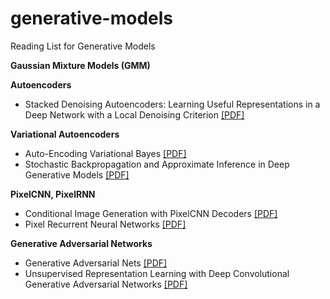 # generative-models
Reading List for Generative Models

__Gaussian Mixture Models (GMM)__


__Autoencoders__
- Stacked Denoising Autoencoders: Learning Useful Representations in a Deep Network with a Local Denoising Criterion [[PDF]](http://www.jmlr.org/papers/volume11/vincent10a/vincent10a.pdf)

__Variational Autoencoders__
- Auto-Encoding Variational Bayes [[PDF]](https://arxiv.org/pdf/1312.6114.pdf)
- Stochastic Backpropagation and Approximate Inference in Deep Generative Models [[PDF]](https://arxiv.org/pdf/1401.4082.pdf)

__PixelCNN, PixelRNN__
- Conditional Image Generation with PixelCNN Decoders [[PDF]](https://arxiv.org/pdf/1606.05328.pdf)
- Pixel Recurrent Neural Networks [[PDF]](https://arxiv.org/pdf/1601.06759.pdf)


__Generative Adversarial Networks__
- Generative Adversarial Nets [[PDF]](https://arxiv.org/pdf/1406.2661.pdf)
- Unsupervised Representation Learning with Deep Convolutional Generative Adversarial Networks [[PDF]](https://arxiv.org/pdf/1511.06434.pdf)


